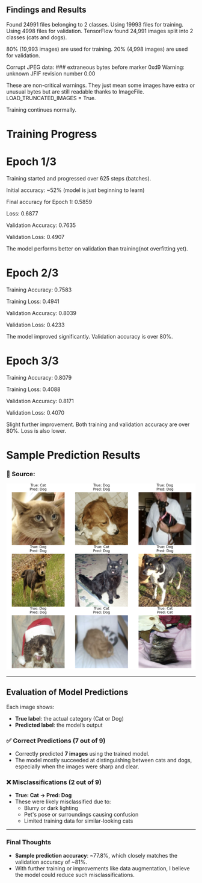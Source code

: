 
## Findings and Results

Found 24991 files belonging to 2 classes.
Using 19993 files for training.
Using 4998 files for validation.
TensorFlow found 24,991 images split into 2 classes (cats and dogs).

80% (19,993 images) are used for training.
20% (4,998 images) are used for validation.

Corrupt JPEG data: ### extraneous bytes before marker 0xd9
Warning: unknown JFIF revision number 0.00

These are non-critical warnings.
They just mean some images have extra or unusual bytes but are still readable thanks to ImageFile.
LOAD_TRUNCATED_IMAGES = True.

Training continues normally.

# Training Progress

# Epoch 1/3

Training started and progressed over 625 steps (batches).

Initial accuracy: ~52% (model is just beginning to learn)

Final accuracy for Epoch 1: 0.5859

Loss: 0.6877

Validation Accuracy: 0.7635

Validation Loss: 0.4907

The model performs better on validation than training(not overfitting yet).

# Epoch 2/3

Training Accuracy: 0.7583

Training Loss: 0.4941

Validation Accuracy: 0.8039

Validation Loss: 0.4233

The model improved significantly. Validation accuracy is over 80%.

# Epoch 3/3

Training Accuracy: 0.8079

Training Loss: 0.4088

Validation Accuracy: 0.8171

Validation Loss: 0.4070

Slight further improvement. Both training and validation accuracy are over 80%. Loss is also lower.






# Sample Prediction Results

### 🔗 Source:  
![Prediction Results](https://github.com/Shishirise/ML-with-Python/blob/main/Project%201/Results/image.jpg?raw=true)  


---

##  Evaluation of Model Predictions

Each image shows:
- **True label**: the actual category (Cat or Dog)
- **Predicted label**: the model’s output

### ✅ Correct Predictions (7 out of 9)
- Correctly predicted **7 images** using the trained model.
- The model mostly succeeded at distinguishing between cats and dogs, especially when the images were sharp and clear.

### ❌ Misclassifications (2 out of 9)
- **True: Cat → Pred: Dog**  
- These were likely misclassified due to:
  - Blurry or dark lighting
  - Pet's pose or surroundings causing confusion
  - Limited training data for similar-looking cats

---

###  Final Thoughts

- **Sample prediction accuracy**: ~77.8%, which closely matches the validation accuracy of ~81%.
- With further training or improvements like data augmentation, I believe the model could reduce such misclassifications.


